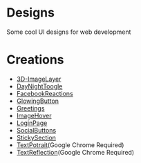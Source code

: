 # Designs
Some cool UI designs for web development

# Creations

- [3D-ImageLayer](https://chankruze.github.io/Designs/3D-ImageLayer)
- [DayNightToogle](https://chankruze.github.io/Designs/DayNightToogle)
- [FacebookReactions](https://chankruze.github.io/Designs/FacebookReactions)
- [GlowingButton](https://chankruze.github.io/Designs/GlowingButton)
- [Greetings](https://chankruze.github.io/Designs/Greetings)
- [ImageHover](https://chankruze.github.io/Designs/ImageHover)
- [LoginPage](https://chankruze.github.io/Designs/LoginPage)
- [SocialButtons](https://chankruze.github.io/Designs/SocialButtons)
- [StickySection](https://chankruze.github.io/Designs/StickySection)
- [TextPotrait](https://chankruze.github.io/Designs/TextPotrait)(Google Chrome Required)
- [TextReflection](https://chankruze.github.io/Designs/TextReflection)(Google Chrome Required)